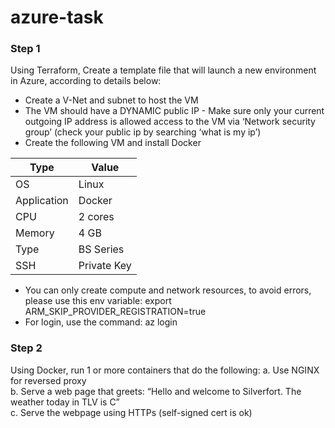 # azure-task

### Step 1
Using Terraform, Create a template file that will launch a new environment in Azure, according to details below:
*   Create a V-Net  and subnet to host the VM  
*   The VM should have a DYNAMIC public IP - Make sure only your current outgoing IP address is allowed access to the VM via ‘Network security group’ (check your public ip by searching ‘what is my ip’)  
*   Create the following VM and install Docker  
    					
| Type | Value |
| --- | --- |
| OS | Linux |
| Application | Docker |
| CPU | 2 cores |
| Memory | 4 GB |
| Type | BS Series |
| SSH | Private Key |

*	You can only create compute and network resources, to avoid errors, please use this env variable:
    export ARM_SKIP_PROVIDER_REGISTRATION=true  
*	For login, use the command: az login  


### Step 2
Using Docker, run 1 or more containers that do the following:
a.	Use NGINX for reversed proxy  
b.	Serve a web page that greets: 
    “Hello <Client IP> and welcome to Silverfort. The weather today in TLV is <Celsius> C”  
c.	Serve the webpage using HTTPs (self-signed cert is ok)  
